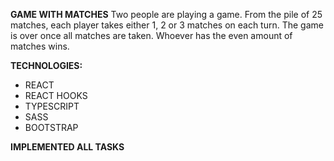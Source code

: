 **GAME WITH MATCHES**
Two people are playing a game. From the pile of 25 matches, each player takes either 1, 2 or 3 matches on each turn. The game is over once all matches are taken. Whoever has the even amount of matches wins.

**TECHNOLOGIES:**
- REACT
- REACT HOOKS
- TYPESCRIPT
- SASS
- BOOTSTRAP

**IMPLEMENTED ALL TASKS**
